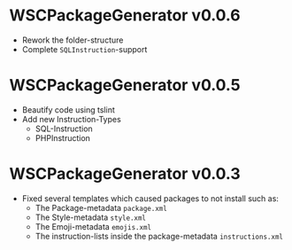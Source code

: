 # WSCPackageGenerator v0.0.6
  - Rework the folder-structure
  - Complete `SQLInstruction`-support

# WSCPackageGenerator v0.0.5
  - Beautify code using tslint
  - Add new Instruction-Types
    - SQL-Instruction
    - PHPInstruction

# WSCPackageGenerator v0.0.3
  - Fixed several templates which caused packages to not install such as:
    - The Package-metadata `package.xml`
    - The Style-metadata `style.xml`
    - The Emoji-metadata `emojis.xml`
    - The instruction-lists inside the package-metadata `instructions.xml`